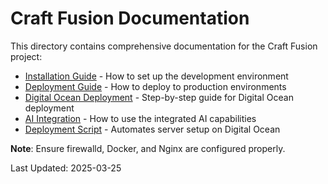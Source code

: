 # Craft Fusion Documentation

This directory contains comprehensive documentation for the Craft Fusion project:

- [Installation Guide](installation.md) - How to set up the development environment
- [Deployment Guide](deployment.md) - How to deploy to production environments
- [Digital Ocean Deployment](deployment-digital-ocean.md) - Step-by-step guide for Digital Ocean deployment
- [AI Integration](ai-integration.md) - How to use the integrated AI capabilities
- [Deployment Script](../scripts/deploy-digitalocean.sh) - Automates server setup on Digital Ocean

**Note**: Ensure firewalld, Docker, and Nginx are configured properly.

Last Updated: 2025-03-25
